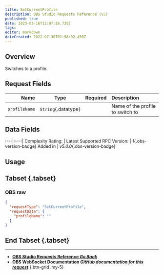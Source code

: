 ```yaml
---
title: SetCurrentProfile
description: OBS Studio Requests Reference (v5)
published: true
date: 2023-03-16T12:07:16.735Z
tags: 
editor: markdown
dateCreated: 2022-07-30T01:58:02.450Z
---
```


## Overview
Switches to a profile.

## Request Fields
Name | Type | Required| Description |
----:|:----:|:-------:|:------------|
`profileName` | `String`{.datatype} | <i class="mdi mdi-check-bold"></i> | Name of the profile to switch to

## Data Fields
:---|:---:|
Complexity Rating: | <span class="stars stars--1"></span>
Latest Supported RPC Version: | *1*{.obs-version-badge}
Added in | *v5.0.0*{.obs-version-badge}

## Usage
## Tabset {.tabset}
### OBS raw
```json
{
  "requestType": "SetCurrentProfile",
  "requestData": {
    "profileName": ""
  }
}
```
## End Tabset {.tabset}

---

- [<i class="mdi mdi-chevron-left"></i>**OBS Studio Requests Reference *Go Back***](/Broadcasters/OBS/Requests)
- [<i class="mdi mdi-github"></i> **OBS WebSocket Documentation *GitHub documentation for this request***](https://github.com/obsproject/obs-websocket/blob/master/docs/generated/protocol.md#setcurrentprofile)
{.btn-grid .my-5}